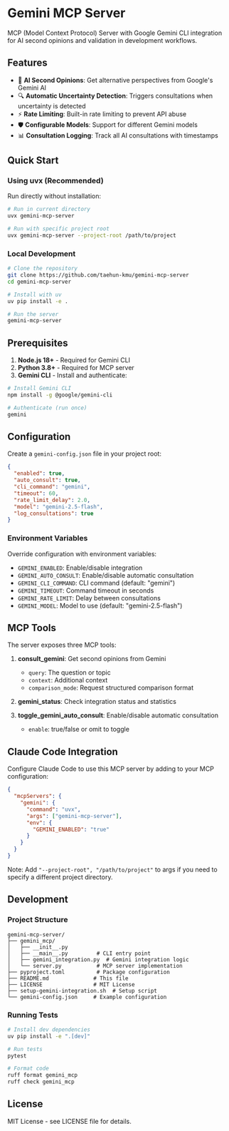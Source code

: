 # Gemini MCP Server

MCP (Model Context Protocol) Server with Google Gemini CLI integration for AI second opinions and validation in development workflows.

## Features

- 🤖 **AI Second Opinions**: Get alternative perspectives from Google's Gemini AI
- 🔍 **Automatic Uncertainty Detection**: Triggers consultations when uncertainty is detected
- ⚡ **Rate Limiting**: Built-in rate limiting to prevent API abuse
- 🛡️ **Configurable Models**: Support for different Gemini models
- 📊 **Consultation Logging**: Track all AI consultations with timestamps

## Quick Start

### Using uvx (Recommended)

Run directly without installation:

```bash
# Run in current directory
uvx gemini-mcp-server

# Run with specific project root
uvx gemini-mcp-server --project-root /path/to/project
```

### Local Development

```bash
# Clone the repository
git clone https://github.com/taehun-kmu/gemini-mcp-server
cd gemini-mcp-server

# Install with uv
uv pip install -e .

# Run the server
gemini-mcp-server
```

## Prerequisites

1. **Node.js 18+** - Required for Gemini CLI
2. **Python 3.8+** - Required for MCP server
3. **Gemini CLI** - Install and authenticate:

```bash
# Install Gemini CLI
npm install -g @google/gemini-cli

# Authenticate (run once)
gemini
```

## Configuration

Create a `gemini-config.json` file in your project root:

```json
{
  "enabled": true,
  "auto_consult": true,
  "cli_command": "gemini",
  "timeout": 60,
  "rate_limit_delay": 2.0,
  "model": "gemini-2.5-flash",
  "log_consultations": true
}
```

### Environment Variables

Override configuration with environment variables:

- `GEMINI_ENABLED`: Enable/disable integration
- `GEMINI_AUTO_CONSULT`: Enable/disable automatic consultation
- `GEMINI_CLI_COMMAND`: CLI command (default: "gemini")
- `GEMINI_TIMEOUT`: Command timeout in seconds
- `GEMINI_RATE_LIMIT`: Delay between consultations
- `GEMINI_MODEL`: Model to use (default: "gemini-2.5-flash")

## MCP Tools

The server exposes three MCP tools:

1. **consult_gemini**: Get second opinions from Gemini
   - `query`: The question or topic
   - `context`: Additional context
   - `comparison_mode`: Request structured comparison format

2. **gemini_status**: Check integration status and statistics

3. **toggle_gemini_auto_consult**: Enable/disable automatic consultation
   - `enable`: true/false or omit to toggle

## Claude Code Integration

Configure Claude Code to use this MCP server by adding to your MCP configuration:

```json
{
  "mcpServers": {
    "gemini": {
      "command": "uvx",
      "args": ["gemini-mcp-server"],
      "env": {
        "GEMINI_ENABLED": "true"
      }
    }
  }
}
```

Note: Add `"--project-root", "/path/to/project"` to args if you need to specify a different project directory.

## Development

### Project Structure

```
gemini-mcp-server/
├── gemini_mcp/
│   ├── __init__.py
│   ├── __main__.py         # CLI entry point
│   ├── gemini_integration.py  # Gemini integration logic
│   └── server.py           # MCP server implementation
├── pyproject.toml          # Package configuration
├── README.md              # This file
├── LICENSE                # MIT License
├── setup-gemini-integration.sh  # Setup script
└── gemini-config.json     # Example configuration
```

### Running Tests

```bash
# Install dev dependencies
uv pip install -e ".[dev]"

# Run tests
pytest

# Format code
ruff format gemini_mcp
ruff check gemini_mcp
```

## License

MIT License - see LICENSE file for details.
